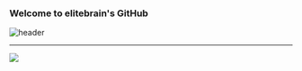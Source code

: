 ### Welcome to elitebrain's GitHub
![header](https://capsule-render.vercel.app/api?type=waving&color=auto&height=300&section=header&text=I%27m+Yeonghyeon&fontSize=90)
<hr />
<!--
**elitebrain/elitebrain** is a ✨ _special_ ✨ repository because its `README.md` (this file) appears on your GitHub profile.

Here are some ideas to get you started:

- 🔭 I’m currently working on ...
- 🌱 I’m currently learning ...
- 👯 I’m looking to collaborate on ...
- 🤔 I’m looking for help with ...
- 💬 Ask me about ...
- 📫 How to reach me: ...
- 😄 Pronouns: ...
- ⚡ Fun fact: ...
-->

<!--
![](./profile-3d-contrib/profile-gitblock.svg)
-->

<img src="https://api.opgc.me/githubs/users/elitebrain/tag/?theme=basic" />

<!--
![elitebrain's GitHub stats](https://github-readme-stats.vercel.app/api?username=elitebrain&include_all_commits=true&count_private=true&theme=vue&show_icons=true&hide=stars,prs)
-->
<!--
![elitebrain's GitHub stats](https://github-readme-stats.vercel.app/api?username=elitebrain&hide=stars&count_private=true&show_icons=true&theme=vue)
-->

<!--
![Top Langs](https://github-readme-stats.vercel.app/api/top-langs/?username=elitebrain&layout=compact&theme=vue)
-->
